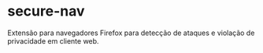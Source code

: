 # secure-nav
Extensão para navegadores Firefox para detecção de ataques e violação de privacidade em cliente web.

